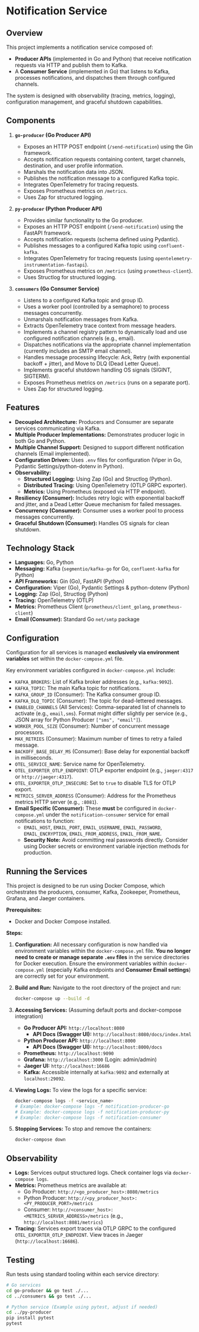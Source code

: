 # Notification Service

## Overview

This project implements a notification service composed of:

*   **Producer APIs** (implemented in Go and Python) that receive notification requests via HTTP and publish them to Kafka.
*   A **Consumer Service** (implemented in Go) that listens to Kafka, processes notifications, and dispatches them through configured channels.

The system is designed with observability (tracing, metrics, logging), configuration management, and graceful shutdown capabilities.

## Components

1.  **`go-producer` (Go Producer API)**
    *   Exposes an HTTP POST endpoint (`/send-notification`) using the Gin framework.
    *   Accepts notification requests containing content, target channels, destination, and user profile information.
    *   Marshals the notification data into JSON.
    *   Publishes the notification message to a configured Kafka topic.
    *   Integrates OpenTelemetry for tracing requests.
    *   Exposes Prometheus metrics on `/metrics`.
    *   Uses Zap for structured logging.

2.  **`py-producer` (Python Producer API)**
    *   Provides similar functionality to the Go producer.
    *   Exposes an HTTP POST endpoint (`/send-notification`) using the FastAPI framework.
    *   Accepts notification requests (schema defined using Pydantic).
    *   Publishes messages to a configured Kafka topic using `confluent-kafka`.
    *   Integrates OpenTelemetry for tracing requests (using `opentelemetry-instrumentation-fastapi`).
    *   Exposes Prometheus metrics on `/metrics` (using `prometheus-client`).
    *   Uses Structlog for structured logging.

3.  **`consumers` (Go Consumer Service)**
    *   Listens to a configured Kafka topic and group ID.
    *   Uses a worker pool (controlled by a semaphore) to process messages concurrently.
    *   Unmarshals notification messages from Kafka.
    *   Extracts OpenTelemetry trace context from message headers.
    *   Implements a channel registry pattern to dynamically load and use configured notification channels (e.g., email).
    *   Dispatches notifications via the appropriate channel implementation (currently includes an SMTP email channel).
    *   Handles message processing lifecycle: Ack, Retry (with exponential backoff + jitter), and Move to DLQ (Dead Letter Queue).
    *   Implements graceful shutdown handling OS signals (SIGINT, SIGTERM).
    *   Exposes Prometheus metrics on `/metrics` (runs on a separate port).
    *   Uses Zap for structured logging.

## Features

*   **Decoupled Architecture:** Producers and Consumer are separate services communicating via Kafka.
*   **Multiple Producer Implementations:** Demonstrates producer logic in both Go and Python.
*   **Multiple Channel Support:** Designed to support different notification channels (Email implemented).
*   **Configuration Driven:** Uses `.env` files for configuration (Viper in Go, Pydantic Settings/python-dotenv in Python).
*   **Observability:**
    *   **Structured Logging:** Using Zap (Go) and Structlog (Python).
    *   **Distributed Tracing:** Using OpenTelemetry (OTLP GRPC exporter).
    *   **Metrics:** Using Prometheus (exposed via HTTP endpoint).
*   **Resiliency (Consumer):** Includes retry logic with exponential backoff and jitter, and a Dead Letter Queue mechanism for failed messages.
*   **Concurrency (Consumer):** Consumer uses a worker pool to process messages concurrently.
*   **Graceful Shutdown (Consumer):** Handles OS signals for clean shutdown.

## Technology Stack

*   **Languages:** Go, Python
*   **Messaging:** Kafka (`segmentio/kafka-go` for Go, `confluent-kafka` for Python)
*   **API Frameworks:** Gin (Go), FastAPI (Python)
*   **Configuration:** Viper (Go), Pydantic Settings & python-dotenv (Python)
*   **Logging:** Zap (Go), Structlog (Python)
*   **Tracing:** OpenTelemetry (OTLP)
*   **Metrics:** Prometheus Client (`prometheus/client_golang`, `prometheus-client`)
*   **Email (Consumer):** Standard Go `net/smtp` package

## Configuration

Configuration for all services is managed **exclusively via environment variables** set within the `docker-compose.yml` file.

Key environment variables configured in `docker-compose.yml` include:

*   `KAFKA_BROKERS`: List of Kafka broker addresses (e.g., `kafka:9092`).
*   `KAFKA_TOPIC`: The main Kafka topic for notifications.
*   `KAFKA_GROUP_ID` (Consumer): The Kafka consumer group ID.
*   `KAFKA_DLQ_TOPIC` (Consumer): The topic for dead-lettered messages.
*   `ENABLED_CHANNELS` (All Services): Comma-separated list of channels to activate (e.g., `email,sms`). Format might differ slightly per service (e.g., JSON array for Python Producer `["sms", "email"]`).
*   `WORKER_POOL_SIZE` (Consumer): Number of concurrent message processors.
*   `MAX_RETRIES` (Consumer): Maximum number of times to retry a failed message.
*   `BACKOFF_BASE_DELAY_MS` (Consumer): Base delay for exponential backoff in milliseconds.
*   `OTEL_SERVICE_NAME`: Service name for OpenTelemetry.
*   `OTEL_EXPORTER_OTLP_ENDPOINT`: OTLP exporter endpoint (e.g., `jaeger:4317` or `http://jaeger:4317`).
*   `OTEL_EXPORTER_OTLP_INSECURE`: Set to `true` to disable TLS for OTLP export.
*   `METRICS_SERVER_ADDRESS` (Consumer): Address for the Prometheus metrics HTTP server (e.g., `:8081`).
*   **Email Specific (Consumer):** These **must** be configured in `docker-compose.yml` under the `notification-consumer` service for email notifications to function:
    *   `EMAIL_HOST`, `EMAIL_PORT`, `EMAIL_USERNAME`, `EMAIL_PASSWORD`, `EMAIL_ENCRYPTION`, `EMAIL_FROM_ADDRESS`, `EMAIL_FROM_NAME`.
    *   **Security Note:** Avoid committing real passwords directly. Consider using Docker secrets or environment variable injection methods for production.


## Running the Services

This project is designed to be run using Docker Compose, which orchestrates the producers, consumer, Kafka, Zookeeper, Prometheus, Grafana, and Jaeger containers.

**Prerequisites:**

*   Docker and Docker Compose installed.

**Steps:**

1.  **Configuration:** All necessary configuration is now handled via environment variables within the `docker-compose.yml` file. **You no longer need to create or manage separate `.env` files** in the service directories for Docker execution. Ensure the environment variables within `docker-compose.yml` (especially Kafka endpoints and **Consumer Email settings**) are correctly set for your environment.

2.  **Build and Run:** Navigate to the root directory of the project and run:

    ```bash
    docker-compose up --build -d
    ```

3.  **Accessing Services:** (Assuming default ports and docker-compose integration)
    *   **Go Producer API:** `http://localhost:8080`
        *   **API Docs (Swagger UI):** `http://localhost:8080/docs/index.html`
    *   **Python Producer API:** `http://localhost:8000`
        *   **API Docs (Swagger UI):** `http://localhost:8000/docs`
    *   **Prometheus:** `http://localhost:9090`
    *   **Grafana:** `http://localhost:3000` (Login: admin/admin)
    *   **Jaeger UI:** `http://localhost:16686`
    *   **Kafka:** Accessible internally at `kafka:9092` and externally at `localhost:29092`.

4.  **Viewing Logs:** To view the logs for a specific service:

    ```bash
    docker-compose logs -f <service_name>
    # Example: docker-compose logs -f notification-producer-go
    # Example: docker-compose logs -f notification-producer-py
    # Example: docker-compose logs -f notification-consumer
    ```

5.  **Stopping Services:** To stop and remove the containers:

    ```bash
    docker-compose down
    ```

## Observability

*   **Logs:** Services output structured logs. Check container logs via `docker-compose logs`.
*   **Metrics:** Prometheus metrics are available at:
    *   Go Producer: `http://<go_producer_host>:8080/metrics`
    *   Python Producer: `http://<py_producer_host>:<PY_PRODUCER_PORT>/metrics`
    *   Consumer: `http://<consumer_host>:<METRICS_SERVER_ADDRESS>/metrics` (e.g., `http://localhost:8081/metrics`)
*   **Tracing:** Services export traces via OTLP GRPC to the configured `OTEL_EXPORTER_OTLP_ENDPOINT`. View traces in Jaeger (`http://localhost:16686`).

## Testing

Run tests using standard tooling within each service directory:

```bash
# Go services
cd go-producer && go test ./...
cd ../consumers && go test ./...

# Python service (Example using pytest, adjust if needed)
cd ../py-producer
pip install pytest
pytest
``` 

